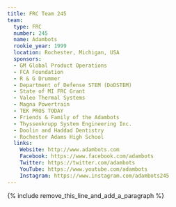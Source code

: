 ```yaml
---
title: FRC Team 245
team:
  type: FRC
  number: 245
  name: Adambots
  rookie_year: 1999
  location: Rochester, Michigan, USA
  sponsors:
  - GM Global Product Operations
  - FCA Foundation
  - R & G Drummer
  - Department of Defense STEM (DoDSTEM)
  - State of MI FRC Grant
  - Valeo Thermal Systems
  - Magna Powertrain
  - TEK PROS TODAY
  - Friends & Family of the Adambots
  - Thyssenkrupp System Engineering Inc.
  - Doolin and Haddad Dentistry
  - Rochester Adams High School
  links:
    Website: http://www.adambots.com
    Facebook: https://www.facebook.com/adambots
    Twitter: https://twitter.com/adambots
    YouTube: https://www.youtube.com/adambots
    Instagram: https://www.instagram.com/adambots245
---
```


{% include remove_this_line_and_add_a_paragraph %}